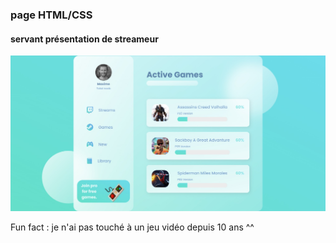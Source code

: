 ### page HTML/CSS
#### servant présentation de streameur

![sreenshot](screenshot.jpg)

Fun fact : je n'ai pas touché à un jeu vidéo depuis 10 ans ^^